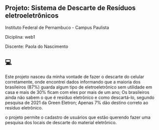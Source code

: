 ## Projeto: Sistema de Descarte de Resíduos eletroeletrônicos


Instituto Federal de Pernambuco  - Campus Paulista 

Diciplina: web1

Discente:  Paola do Nascimento

## 💻 
Este projeto nasceu da minha vontade de fazer o descarte do celular corretamente, onde encontrei dados informando que a maioria dos brasileiros (87%) guarda algum tipo de eletroeletrônico sem utilidade em casa e mais de 30% ficam com eles por mais de um ano; Os brasileiros ainda não sabem o que é resíduo eletrônico e como descartá-lo, segundo pesquisa de 2021 da Green Eletron; Apenas 7% dão destino correto ao resíduo eletrônico.

o projeto permite o cadastro de usuários que estão querendo fazer uma pesquisa dos locais de descarte do material eletrônico.



